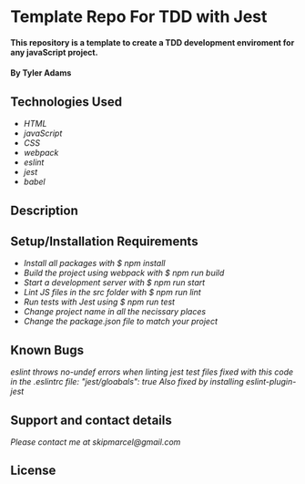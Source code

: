 # Template Repo For TDD with Jest

#### This repository is a template to create a TDD development enviroment for any javaScript project.

#### By Tyler Adams

## Technologies Used

- _HTML_
- _javaScript_
- _CSS_
- _webpack_
- _eslint_
- _jest_
- _babel_

## Description

## Setup/Installation Requirements

- _Install all packages with $ npm install_
- _Build the project using webpack with $ npm run build_
- _Start a development server with $ npm run start_
- _Lint JS files in the src folder with $ npm run lint_
- _Run tests with Jest using $ npm run test_
- _Change project name in all the necissary places_
- _Change the package.json file to match your project_

## Known Bugs

_eslint throws no-undef errors when linting jest test files_
_fixed with this code in the .eslintrc file: "jest/gloabals": true_
_Also fixed by installing eslint-plugin-jest_

## Support and contact details

_Please contact me at skipmarcel@gmail.com_

## License
